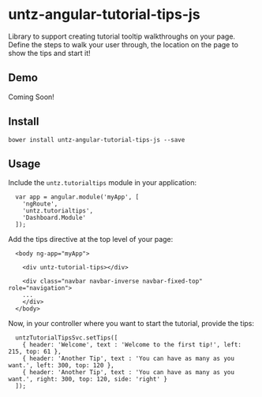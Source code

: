 untz-angular-tutorial-tips-js
================

Library to support creating tutorial tooltip walkthroughs on your page. Define the steps to walk your user through, the location on the page to show the tips and start it!

Demo
----

Coming Soon!

Install
-----

```
bower install untz-angular-tutorial-tips-js --save
```

Usage
-----

Include the ```untz.tutorialtips``` module in your application:

```
  var app = angular.module('myApp', [
	'ngRoute',
	'untz.tutorialtips',
	'Dashboard.Module'
  ]);
```

Add the tips directive at the top level of your page:

```
  <body ng-app="myApp">

    <div untz-tutorial-tips></div>

    <div class="navbar navbar-inverse navbar-fixed-top" role="navigation">
    ...
    </div>
  </body>
```

Now, in your controller where you want to start the tutorial, provide the tips:

```
  untzTutorialTipsSvc.setTips([ 
	{ header: 'Welcome', text : 'Welcome to the first tip!', left: 215, top: 61 }, 
	{ header: 'Another Tip', text : 'You can have as many as you want.', left: 300, top: 120 },
	{ header: 'Another Tip', text : 'You can have as many as you want.', right: 300, top: 120, side: 'right' } 
  ]);
```
